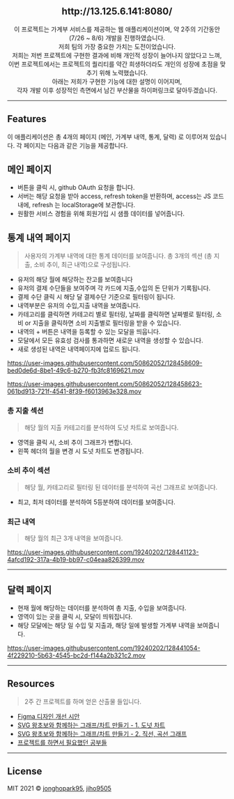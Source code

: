 


<h2 align="center">http://13.125.6.141:8080/</h3>

<p align="center">
이 프로젝트는 가계부 서비스를 제공하는 웹 애플리케이션이며, 약 2주의 기간동안 (7/26 ~ 8/6) 개발을 진행하였습니다.<br>
저희 팀의 가장 중요한 가치는 도전이었습니다.<br>
저희는 저번 프로젝트에 구현한 결과에 비해 개인적 성장이 늘어나지 않았다고 느껴, <br>
이번 프로젝트에서는 프로젝트의 퀄리티를 약간 희생하더라도 개인의 성장에 초점을 맞추기 위해 노력했습니다.<br> 
아래는 저희가 구현한 기능에 대한 설명이 이어지며,<br>
각자 개발 이후 성장적인 측면에서 남긴 부산물을 하이퍼링크로 달아두겠습니다.<br>
</p>

---

## Features

이 애플리케이션은 총 4개의 페이지 (메인, 가계부 내역, 통계, 달력) 로 이루어져 있습니다.
각 페이지는 다음과 같은 기능을 제공합니다.

## 메인 페이지

* 버튼을 클릭 시, github OAuth 요청을 합니다.
* 서버는 해당 요청을 받아 access, refresh token을 반환하며, access는 JS 코드 내에, refresh 는 localStorage에 보관합니다.
* 원활한 서비스 경험을 위해 회원가입 시 샘플 데이터를 넣어줍니다.




## 통계 내역 페이지
> 사용자의 가계부 내역에 대한 통계 데이터를 보여줍니다. 총 3개의 섹션 (총 지출, 소비 추이, 최근 내역)으로 구성됩니다.

* 유저의 해당 월에 해당하는 잔고를 보여줍니다
* 유저의 결제 수단들을 보여주며 각 카드에 지출,수입의 돈 단위가 기록됩니다.
* 결제 수단 클릭 시 해당 달 결제수단 기준으로 필터링이 됩니다.
* 내역부분은 유저의 수입,지출 내역을 보여줍니다.
* 카테고리를 클릭하면 카테고리 별로 필터링, 날짜를 클릭하면 날짜별로 필터링, 소비 or 지출을 클릭하면 소비 지출별로 필터링을 받을 수 있습니다.
* 내역의 + 버튼은 내역을 등록할 수 있는 모달을 띄웁니다.
* 모달에서 모든 유효성 검사를 통과하면 새로운 내역을 생성할 수 있습니다.
* 새로 생성된 내역은 내역페이지에 업로드 됩니다.
 
https://user-images.githubusercontent.com/50862052/128458609-bed0de6d-8be1-49c6-b270-fb3fc8169621.mov

https://user-images.githubusercontent.com/50862052/128458623-061bd913-721f-4541-8f39-f6013963e328.mov

### 총 지출 섹션
> 해당 월의 지출 카테고리를 분석하여 도넛 차트로 보여줍니다.

* 영역을 클릭 시, 소비 추이 그래프가 변합니다.
* 왼쪽 헤더의 월을 변경 시 도넛 차트도 변경됩니다.

### 소비 추이 섹션
> 해당 월, 카테고리로 필터링 된 데이터를 분석하여 곡선 그래프로 보여줍니다.

* 최고, 최저 데이터를 분석하여 5등분하여 데이터를 보여줍니다.

### 최근 내역
> 해당 월의 최근 3개 내역을 보여줍니다.

https://user-images.githubusercontent.com/19240202/128441123-4afcd192-317a-4b19-bb97-c04eaa826399.mov

---

## 달력 페이지

* 현재 월에 해당하는 데이터를 분석하여 총 지출, 수입을 보여줍니다.
* 영역이 있는 곳을 클릭 시, 모달이 띄워집니다.
* 해당 모달에는 해당 일 수입 및 지출과, 해당 일에 발생할 가계부 내역을 보여줍니다.

https://user-images.githubusercontent.com/19240202/128441054-4f229210-5b63-4545-bc2d-f144a2b321c2.mov

---

## Resources
> 2주 간 프로젝트를 하며 얻은 산출물 들입니다.

* [Figma 디자인 개선 시안](https://www.figma.com/file/e0cbT6DcLrcxQxKm1dFrfG/woowa-ledge?node-id=0%3A1)
* [SVG 왕초보와 함께하는 그래프/차트 만들기 - 1. 도넛 차트](https://jhpa.tistory.com/8)
* [SVG 왕초보와 함께하는 그래프/차트 만들기 - 2. 직선, 곡선 그래프](https://jhpa.tistory.com/9)
* [프로젝트를 하면서 필요했던 공부들](https://github.com/woowa-techcamp-2021/cashbook-7/wiki/Study-lists)

---

## License

MIT 2021 © [jonghopark95](https://github.com/jonghopark95), [jiho9505](https://github.com/jiho9505)
